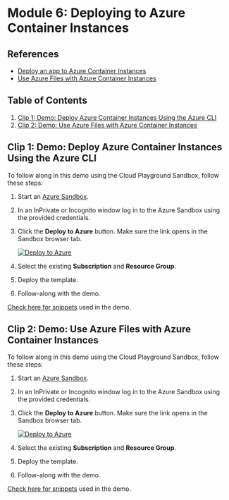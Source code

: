 # Module 6: Deploying to Azure Container Instances

## References

- [Deploy an app to Azure Container Instances](https://learn.microsoft.com/en-us/azure/container-instances/container-instances-tutorial-deploy-app)
- [Use Azure Files with Azure Container Instances](https://learn.microsoft.com/en-us/azure/container-instances/container-instances-volume-azure-files)

## Table of Contents

1. [Clip 1: Demo: Deploy Azure Container Instances Using the Azure CLI](#clip-1-demo-deploy-azure-container-instances-using-the-azure-cli)
2. [Clip 2: Demo: Use Azure Files with Azure Container Instances](#clip-2-demo-use-azure-files-with-azure-container-instances)

## Clip 1: Demo: Deploy Azure Container Instances Using the Azure CLI

To follow along in this demo using the Cloud Playground Sandbox, follow these steps:

1. Start an [Azure Sandbox](https://app.pluralsight.com/hands-on/playground/cloud-sandboxes).
1. In an InPrivate or Incognito window log in to the Azure Sandbox using the provided credentials.
1. Click the **Deploy to Azure** button. Make sure the link opens in the Sandbox browser tab.

    [![Deploy to Azure](https://aka.ms/deploytoazurebutton)](https://portal.azure.com/#create/Microsoft.Template/uri/https%3A%2F%2Fraw.githubusercontent.com%2Fpluralsight-cloud%2Faz-204-app-container-solutions-implementing%2Frefs%2Fheads%2Fmain%2FModules%2F6%2F6.1%2Fmain.json)

1. Select the existing **Subscription** and **Resource Group**.
1. Deploy the template.
1. Follow-along with the demo.

[Check here for snippets](6.1/Snippets.md) used in the demo.

## Clip 2: Demo: Use Azure Files with Azure Container Instances

To follow along in this demo using the Cloud Playground Sandbox, follow these steps:

1. Start an [Azure Sandbox](https://app.pluralsight.com/hands-on/playground/cloud-sandboxes).
1. In an InPrivate or Incognito window log in to the Azure Sandbox using the provided credentials.
1. Click the **Deploy to Azure** button. Make sure the link opens in the Sandbox browser tab.

    [![Deploy to Azure](https://aka.ms/deploytoazurebutton)](https://portal.azure.com/#create/Microsoft.Template/uri/https%3A%2F%2Fraw.githubusercontent.com%2Fpluralsight-cloud%2Faz-204-app-container-solutions-implementing%2Frefs%2Fheads%2Fmain%2FModules%2F6%2F6.2%2Fmain.json)

1. Select the existing **Subscription** and **Resource Group**.
1. Deploy the template.
1. Follow-along with the demo.

[Check here for snippets](6.2/Snippets.md) used in the demo.
